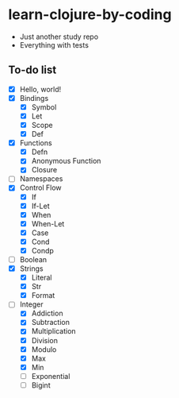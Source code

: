 # learn-clojure-by-coding
* Just another study repo
* Everything with tests


## To-do list

* [x] Hello, world!
* [x] Bindings
  * [x] Symbol
  * [x] Let
  * [x] Scope
  * [x] Def
* [x] Functions
  * [x] Defn
  * [x] Anonymous Function
  * [x] Closure
* [ ] Namespaces
* [x] Control Flow
  * [x] If
  * [x] If-Let
  * [x] When
  * [x] When-Let
  * [x] Case
  * [x] Cond
  * [x] Condp
* [ ] Boolean
* [x] Strings
  * [x] Literal
  * [x] Str
  * [x] Format
* [ ] Integer
  * [x] Addiction
  * [x] Subtraction
  * [x] Multiplication
  * [x] Division
  * [x] Modulo
  * [x] Max
  * [x] Min
  * [ ] Exponential
  * [ ] Bigint
